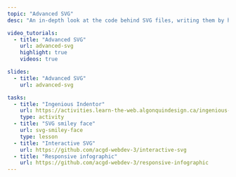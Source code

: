 ```yaml
---
topic: "Advanced SVG"
desc: "An in-depth look at the code behind SVG files, writing them by hand and adding effects to them."

video_tutorials:
  - title: "Advanced SVG"
    url: advanced-svg
    highlight: true
    videos: true

slides:
  - title: "Advanced SVG"
    url: advanced-svg

tasks:
  - title: "Ingenious Indentor"
    url: https://activities.learn-the-web.algonquindesign.ca/ingenious-indentor/
    type: activity
  - title: "SVG smiley face"
    url: svg-smiley-face
    type: lesson
  - title: "Interactive SVG"
    url: https://github.com/acgd-webdev-3/interactive-svg
  - title: "Responsive infographic"
    url: https://github.com/acgd-webdev-3/responsive-infographic
---
```

